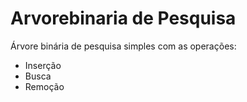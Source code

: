# Arvorebinaria de Pesquisa

Árvore binária de pesquisa simples com as operações:

- Inserção
- Busca
- Remoção

